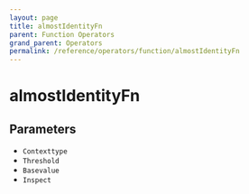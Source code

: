 ```yaml
---
layout: page
title: almostIdentityFn
parent: Function Operators
grand_parent: Operators
permalink: /reference/operators/function/almostIdentityFn
---
```


# almostIdentityFn

## Parameters

* `Contexttype`
* `Threshold`
* `Basevalue`
* `Inspect`
